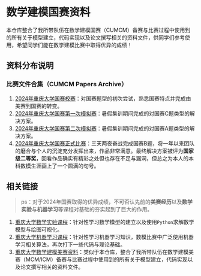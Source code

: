 # 数学建模国赛资料

本仓库整合了我所带队伍在数学建模国赛（CUMCM）备赛与比赛过程中使用到的所有关于模型建立，代码实现以及论文撰写相关的资料文件，供同学们参考使用，希望同学们能在数学建模比赛中取得优异的成绩！

## 资料分布说明

### 比赛文件合集（CUMCM Papers Archive）

1. [2024年重庆大学国赛校赛](https://github.com/CQULeaf/CUMCM-Resources/tree/main/CUMCM%20Papers%20Archive/24%E5%B9%B4%E5%9B%BD%E8%B5%9B%E6%A0%A1%E8%B5%9B)：对国赛题型的初次尝试，熟悉国赛特点并完成由美赛到国赛的转变。
2. [2024年重庆大学国赛第一次模拟赛](https://github.com/CQULeaf/CUMCM-Resources/tree/main/CUMCM%20Papers%20Archive/24%E5%B9%B4%E5%9B%BD%E8%B5%9B%E7%AC%AC%E4%B8%80%E6%AC%A1%E6%A8%A1%E6%8B%9F%E8%B5%9B)：暑假集训期间完成的对国赛C题类型的解决方案。
3. [2024年重庆大学国赛第二次模拟赛](https://github.com/CQULeaf/CUMCM-Resources/tree/main/CUMCM%20Papers%20Archive/24%E5%B9%B4%E5%9B%BD%E8%B5%9B%E7%AC%AC%E4%BA%8C%E6%AC%A1%E6%A8%A1%E6%8B%9F%E8%B5%9B)：暑假集训期间完成的对国赛A题类型的解决方案。
4. [2024年重庆大学国赛正式比赛](https://github.com/CQULeaf/CUMCM-Resources/tree/main/CUMCM%20Papers%20Archive/24%E5%B9%B4%E5%9B%BD%E8%B5%9B)：三天两夜奋战完成国赛B题，将一年以来团队的磨合与个人的沉淀充分发挥出来，作品非常满意。最终解决方案被评为**国家级二等奖**，回看作品确实有精彩之处但也存在不足与漏洞，但总之为本人的本科数模生涯画上了一个圆满的句号。

## 相关链接

> ps：对于2024年国赛取得的优异成绩，不可否认先前的**美赛经历**以及**数学实验**与**机器学习**等课程对基础的夯实起到了巨大的作用。

1. [重庆大学数学实验课程](https://github.com/CQULeaf/MathExperiment_Course_Resources)：针对性学习数学模型的建立以及使用`Python`求解数学模型与绘图可视化。
2. [重庆大学机器学习课程](https://github.com/CQULeaf/MachineLearning_Course_Resources)：针对性学习机器学习知识，数模比赛中广泛使用机器学习相关算法，再次打下一些代码与理论基础。
3. [重庆大学数学建模美赛资料](https://github.com/CQULeaf/MCM-ICM_Study_Resources)：类似于本仓库，整合了我所带队伍在数学建模美赛（MCM/ICM）备赛与比赛过程中使用到的所有关于模型建立，代码实现以及论文撰写相关的资料文件。
